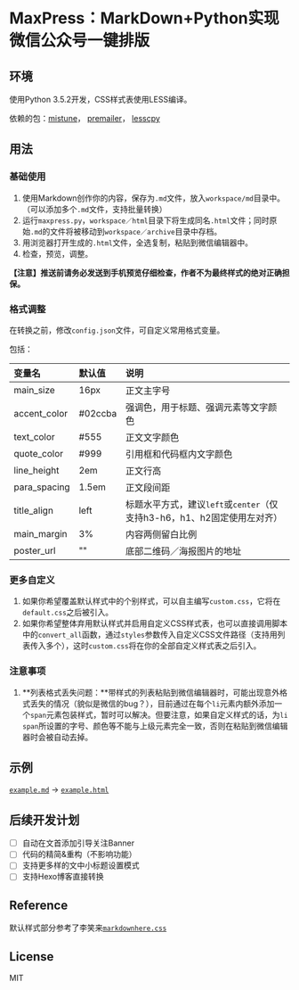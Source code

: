 # MaxPress：MarkDown+Python实现微信公众号一键排版

## 环境

使用Python 3.5.2开发，CSS样式表使用LESS编译。

依赖的包：[mistune](https://github.com/lepture/mistune)，
[premailer](https://github.com/peterbe/premailer)，
[lesscpy](https://github.com/lesscpy/lesscpy)

## 用法

### 基础使用

1. 使用Markdown创作你的内容，保存为`.md`文件，放入`workspace/md`目录中。（可以添加多个`.md`文件，支持批量转换）
2. 运行`maxpress.py`，`workspace／html`目录下将生成同名`.html`文件；同时原始`.md`的文件将被移动到`workspace／archive`目录中存档。
3. 用浏览器打开生成的`.html`文件，全选复制，粘贴到微信编辑器中。
4. 检查，预览，调整。

**【注意】推送前请务必发送到手机预览仔细检查，作者不为最终样式的绝对正确担保。**

### 格式调整

在转换之前，修改`config.json`文件，可自定义常用格式变量。

包括：

| 变量名 | 默认值 | 说明 |
| :----- | :----- | :---- |
|main_size     |16px   |正文主字号|
|accent_color  |#02ccba|强调色，用于标题、强调元素等文字颜色|
|text_color    |#555   |正文文字颜色|
|quote_color   |#999   |引用框和代码框内文字颜色|
|line_height   |2em    |正文行高|
|para_spacing  |1.5em  |正文段间距|
|title_align   |left   |标题水平方式，建议`left`或`center`（仅支持h3-h6，h1、h2固定使用左对齐）|
|main_margin   |3%     |内容两侧留白比例|
|poster_url    |""     |底部二维码／海报图片的地址|

### 更多自定义

1. 如果你希望覆盖默认样式中的个别样式，可以自主编写`custom.css`，它将在`default.css`之后被引入。
2. 如果你希望整体弃用默认样式并启用自定义CSS样式表，也可以直接调用脚本中的`convert_all`函数，通过`styles`参数传入自定义CSS文件路径（支持用列表传入多个），这时`custom.css`将在你的全部自定义样式表之后引入。

### 注意事项

1. **列表格式丢失问题：**带样式的列表粘贴到微信编辑器时，可能出现意外格式丢失的情况（貌似是微信的bug？），目前通过在每个`li`元素内额外添加一个`span`元素包装样式，暂时可以解决。但要注意，如果自定义样式的话，为`li span`所设置的字号、颜色等不能与上级元素完全一致，否则在粘贴到微信编辑器时会被自动去掉。

## 示例

[`example.md`](https://github.com/insula1701/maxpress/blob/master/workspace/md/example.md) -> 
[`example.html`](https://github.com/insula1701/maxpress/blob/master/workspace/md/example.html)

## 后续开发计划

- [ ] 自动在文首添加引导关注Banner
- [ ] 代码的精简&重构（不影响功能）
- [ ] 支持更多样的文中小标题设置模式
- [ ] 支持Hexo博客直接转换

## Reference

默认样式部分参考了李笑来[`markdownhere.css`](https://gist.github.com/xiaolai/aa190255b7dde302d10208ae247fc9f2)

## License

MIT